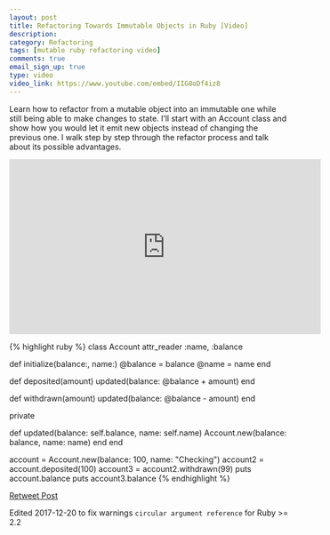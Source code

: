```yaml
---
layout: post
title: Refactoring Towards Immutable Objects in Ruby [Video]
description: 
category: Refactoring
tags: [mutable ruby refactoring video]
comments: true
email_sign_up: true
type: video
video_link: https://www.youtube.com/embed/IIG8oDf4iz8
---
```


Learn how to refactor from a mutable object into an immutable one while still being able to make changes to state. 
I’ll start with an Account class and show how you would let it emit new objects instead of changing the previous one.
 I walk step by step through the refactor process and talk about its possible advantages.

<iframe width="560" height="315" src="https://www.youtube.com/embed/IIG8oDf4iz8" frameborder="0" gesture="media" allow="encrypted-media" allowfullscreen></iframe>

{% highlight ruby %}
class Account
  attr_reader :name, :balance

  def initialize(balance:, name:)
    @balance = balance
    @name    = name
  end

  def deposited(amount)
    updated(balance: @balance + amount)
  end

  def withdrawn(amount)
    updated(balance: @balance - amount)
  end

  private

  def updated(balance: self.balance, name: self.name)
    Account.new(balance: balance, name: name)
  end
end

account = Account.new(balance: 100, name: "Checking")
account2 = account.deposited(100)
account3 = account2.withdrawn(99)
puts account.balance
puts account3.balance
{% endhighlight %}

[Retweet Post](https://twitter.com/intent/retweet?tweet_id=940461542880854016)

Edited 2017-12-20 to fix warnings `circular argument reference` for Ruby >= 2.2
